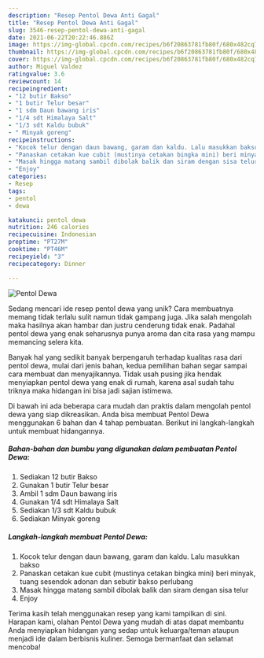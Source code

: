 ```yaml
---
description: "Resep Pentol Dewa Anti Gagal"
title: "Resep Pentol Dewa Anti Gagal"
slug: 3546-resep-pentol-dewa-anti-gagal
date: 2021-06-22T20:22:46.886Z
image: https://img-global.cpcdn.com/recipes/b6f20863781fb80f/680x482cq70/pentol-dewa-foto-resep-utama.jpg
thumbnail: https://img-global.cpcdn.com/recipes/b6f20863781fb80f/680x482cq70/pentol-dewa-foto-resep-utama.jpg
cover: https://img-global.cpcdn.com/recipes/b6f20863781fb80f/680x482cq70/pentol-dewa-foto-resep-utama.jpg
author: Miguel Valdez
ratingvalue: 3.6
reviewcount: 14
recipeingredient:
- "12 butir Bakso"
- "1 butir Telur besar"
- "1 sdm Daun bawang iris"
- "1/4 sdt Himalaya Salt"
- "1/3 sdt Kaldu bubuk"
- " Minyak goreng"
recipeinstructions:
- "Kocok telur dengan daun bawang, garam dan kaldu. Lalu masukkan bakso"
- "Panaskan cetakan kue cubit (mustinya cetakan bingka mini) beri minyak, tuang sesendok adonan dan sebutir bakso perlubang"
- "Masak hingga matang sambil dibolak balik dan siram dengan sisa telur"
- "Enjoy"
categories:
- Resep
tags:
- pentol
- dewa

katakunci: pentol dewa 
nutrition: 246 calories
recipecuisine: Indonesian
preptime: "PT27M"
cooktime: "PT46M"
recipeyield: "3"
recipecategory: Dinner

---
```



![Pentol Dewa](https://img-global.cpcdn.com/recipes/b6f20863781fb80f/680x482cq70/pentol-dewa-foto-resep-utama.jpg)

Sedang mencari ide resep pentol dewa yang unik? Cara membuatnya memang tidak terlalu sulit namun tidak gampang juga. Jika salah mengolah maka hasilnya akan hambar dan justru cenderung tidak enak. Padahal pentol dewa yang enak seharusnya punya aroma dan cita rasa yang mampu memancing selera kita.



Banyak hal yang sedikit banyak berpengaruh terhadap kualitas rasa dari pentol dewa, mulai dari jenis bahan, kedua pemilihan bahan segar sampai cara membuat dan menyajikannya. Tidak usah pusing jika hendak menyiapkan pentol dewa yang enak di rumah, karena asal sudah tahu triknya maka hidangan ini bisa jadi sajian istimewa.


Di bawah ini ada beberapa cara mudah dan praktis dalam mengolah pentol dewa yang siap dikreasikan. Anda bisa membuat Pentol Dewa menggunakan 6 bahan dan 4 tahap pembuatan. Berikut ini langkah-langkah untuk membuat hidangannya.

<!--inarticleads1-->

##### Bahan-bahan dan bumbu yang digunakan dalam pembuatan Pentol Dewa:

1. Sediakan 12 butir Bakso
1. Gunakan 1 butir Telur besar
1. Ambil 1 sdm Daun bawang iris
1. Gunakan 1/4 sdt Himalaya Salt
1. Sediakan 1/3 sdt Kaldu bubuk
1. Sediakan  Minyak goreng




<!--inarticleads2-->

##### Langkah-langkah membuat Pentol Dewa:

1. Kocok telur dengan daun bawang, garam dan kaldu. Lalu masukkan bakso
1. Panaskan cetakan kue cubit (mustinya cetakan bingka mini) beri minyak, tuang sesendok adonan dan sebutir bakso perlubang
1. Masak hingga matang sambil dibolak balik dan siram dengan sisa telur
1. Enjoy




Terima kasih telah menggunakan resep yang kami tampilkan di sini. Harapan kami, olahan Pentol Dewa yang mudah di atas dapat membantu Anda menyiapkan hidangan yang sedap untuk keluarga/teman ataupun menjadi ide dalam berbisnis kuliner. Semoga bermanfaat dan selamat mencoba!
